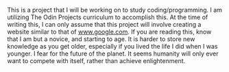 This is a project that I will be working on to study coding/programming.
 I am utilizing The Odin Projects curriculum to accomplish this.
 At the time of writing this, I can only assume that this project will involve creating a website similar to that of www.google.com.
 If you are reading this, know that I am but a novice, and starting to age.
 It is harder to store new knowledge as you get older, especially if you lived the life I did when I was younger.
 I fear for the future of the planet.
 It seems humanity will only ever want to compete with itself, rather than achieve enlightenment.

